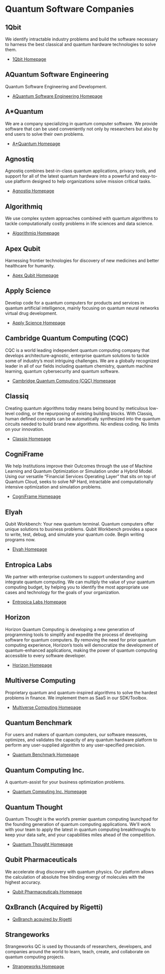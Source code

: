 # Quantum Software Companies

## 1Qbit

We identify intractable industry problems and build the software necessary to harness the best
classical and quantum hardware technologies to solve them.

* [1Qbit Homepage](https://1qbit.com/)

## AQuantum Software Engineering

Quantum Software Engineering and Development.

* [AQuantum Software Engineering Homepage](https://www.aquantum.es/)

## A*Quantum

We are a company specializing in quantum computer software. We provide software that can be used
conveniently not only by researchers but also by end users to solve their own problems.

* [A*Quantum Homepage](https://a-star-quantum.jp/index_en.html)

## Agnostiq

Agnostiq combines best-in-class quantum applications, privacy tools, and support for all of the
latest quantum hardware into a powerful and easy-to-use platform designed to help organizations
solve mission critical tasks.

* [Agnostiq Homepage](https://agnostiq.ai/)

## Algorithmiq

We use complex system approaches combined with quantum algorithms to tackle computationally costly
problems in life sciences and data science.

* [Algorithmiq Homepage](https://algorithmiq.fi/)

## Apex Qubit

Harnessing frontier technologies for discovery of new medicines and better healthcare for humanity.

* [Apex Qubit Homepage](https://www.apexqubit.com/)

## Apply Science

Develop code for a quantum computers for products and services in quantum artificial intelligence,
mainly focusing on quantum neural networks virtual drug development.

* [Apply Science Homepage](https://www.applyscience.it/quantum-division/)

## Cambridge Quantum Computing (CQC)

CQC is a world leading independent quantum computing company that develops architecture-agnostic,
enterprise quantum solutions to tackle some of industry’s most intriguing challenges.
We are a globally recognized leader in all of our fields including quantum chemistry, quantum
machine learning, quantum cybersecurity and quantum software.

* [Cambridge Quantum Computing (CQC) Homepage](https://cambridgequantum.com/)

## Classiq

Creating quantum algorithms today means being bound by meticulous low-level coding, or the 
repurposing of existing building blocks. With Classiq, human defined concepts can be automatically
synthesized into the quantum circuits needed to build brand new algorithms. No endless coding. No 
limits on your innovation.

* [Classiq Homepage](https://www.classiq.io/)

## CogniFrame

We help Institutions improve their Outcomes through the use of Machine Learning and Quantum
Optimization or Simulation under a Hybrid Model. Using our versatile “Financial Services Operating
Layer” that sits on top of Quantum Cloud, seeks to solve NP Hard, intractable and computationally
intensive optimization and simulation problems.

* [CogniFrame Homepage](https://www.cogniframe.com/)

## Elyah

Qubit Workbench: Your new quantum terminal. Quantum computers offer unique solutions to business
problems. Qubit Workbench provides a space to write, test, debug, and simulate your quantum code.
Begin writing programs now.

* [Elyah Homepage](https://elyah.io/)

## Entropica Labs

We partner with enterprise customers to support understanding and integrate quantum computing. We
can multiply the value of your quantum computing budget, by helping you to identify the most
appropriate use cases and technology for the goals of your organization.

* [Entropica Labs Homepage](https://www.entropicalabs.com/)

## Horizon

Horizon Quantum Computing is developing a new generation of programming tools to simplify and
expedite the process of developing software for quantum computers. By removing the need for prior
quantum computing experience, Horizon’s tools will democratize the development of quantum-enhanced
applications, making the power of quantum computing accessible to every software developer.

* [Horizon Homepage](http://horizonquantum.com/)

## Multiverse Computing

Proprietary quantum and quantum-inspired algorithms to solve the hardest problems in finance. We
implement them as SaaS in our SDK/Toolbox.

* [Multiverse Computing Homepage](https://www.multiversecomputing.com/)

## Quantum Benchmark

For users and makers of quantum computers, our software measures, optimizes, and validates the
capacity of any quantum hardware platform to perform any user-supplied algorithm to any
user-specified precision.

* [Quantum Benchmark Homepage](https://quantumbenchmark.com/)

## Quantum Computing Inc.

A quantum-assist for your business optimization problems.

* [Quantum Computing Inc. Homepage](https://www.quantumcomputinginc.com/)

## Quantum Thought

Quantum Thought is the world’s premier quantum computing launchpad for the founding generation of
quantum computing applications. We'll work with your team to apply the latest in quantum computing
breakthroughs to keep your data safe, and your capabilities miles ahead of the competition.

* [Quantum Thought Homepage](https://www.quthought.com/)

## Qubit Pharmaceuticals

We accelerate drug discovery with quantum physics. Our platform allows the calculation of absolute
free binding energy of molecules with the highest accuracy.

* [Qubit Pharmaceuticals Homepage](https://qubit-pharmaceuticals.com/)

## QxBranch (Acquired by Rigetti)

* [QxBranch acquired by Rigetti](https://www.prnewswire.com/news-releases/rigetti-computing-acquires-qxbranch-to-expand-full-stack-capabilities-300882977.html)

## Strangeworks

Strangeworks QC is used by thousands of researchers, developers, and companies around the world to learn, teach, create, and collaborate on quantum computing projects.

* [Strangeworks Homepage](https://strangeworks.com/)

